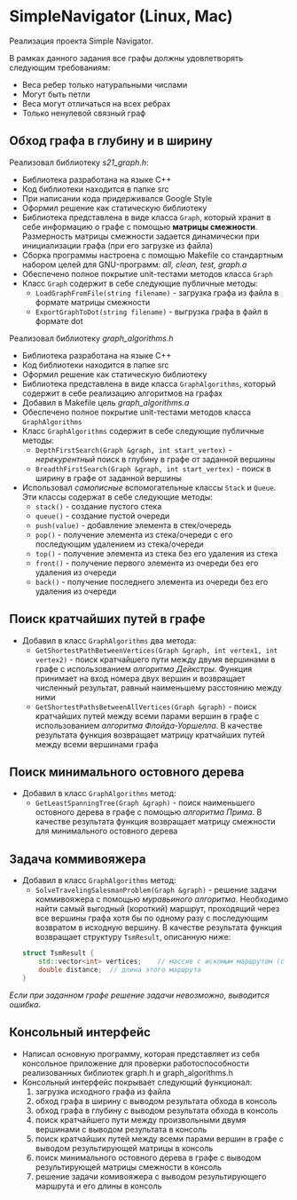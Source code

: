 # SimpleNavigator (Linux, Mac)

Реализация проекта Simple Navigator.

В рамках данного задания все графы должны удовлетворять следующим требованиям:
- Веса ребер только натуральными числами
- Могут быть петли
- Веса могут отличаться на всех ребрах
- Только ненулевой связный граф

## Обход графа в глубину и в ширину

Реализовал библиотеку _s21_graph.h_:
* Библиотека разработана на языке С++
* Код библиотеки находится в папке src
* При написании кода придерживался Google Style
* Оформил решение как статическую библиотеку
* Библиотека представлена в виде класса `Graph`, который хранит в себе информацию о графе с помощью **матрицы смежности**. Размерность матрицы смежности задается динамически при инициализации графа (при его загрузке из файла)
* Сборка программы настроена с помощью Makefile со стандартным набором целей для GNU-программ: _all, clean, test, graph.a_
* Обеспечено полное покрытие unit-тестами методов класса `Graph`
* Класс `Graph` содержит в себе следующие публичные методы:
    + `LoadGraphFromFile(string filename)` - загрузка графа из файла в формате матрицы смежности
    + `ExportGraphToDot(string filename)` - выгрузка графа в файл в формате dot

Реализовал библиотеку _graph_algorithms.h_
* Библиотека разработана на языке С++
* Код библиотеки находится в папке src
* Оформил решение как статическую библиотеку
* Библиотека представлена в виде класса `GraphAlgorithms`, который содержит в себе реализацию алгоритмов на графах
* Добавил в Makefile цель _graph_algorithms.a_
* Обеспечено полное покрытие unit-тестами методов класса `GraphAlgorithms`
* Класс `GraphAlgorithms` содержит в себе следующие публичные методы:    
    + `DepthFirstSearch(Graph &graph, int start_vertex)` - *нерекурентный* поиск в глубину в графе от заданной вершины
    + `BreadthFirstSearch(Graph &graph, int start_vertex)` - поиск в ширину в графе от заданной вершины
* Использовал *самописные* вспомогательные классы `Stack` и `Queue`. Эти классы содержат в себе следующие методы:
    + `stack()` - создание пустого стека
    + `queue()` - создание пустой очереди
    + `push(value)` - добавление элемента в стек/очередь
    + `pop()` - получение элемента из стека/очереди с его последующим удалением из стека/очереди
    + `top()` - получение элемента из стека без его удаления из стека
    + `front()` - получение первого элемента из очереди без его удаления из очереди
    + `back()` - получение последнего элемента из очереди без его удаления из очереди

## Поиск кратчайших путей в графе

* Добавил в класс `GraphAlgorithms` два метода:
    + `GetShortestPathBetweenVertices(Graph &graph, int vertex1, int vertex2)` - поиск кратчайшего пути между двумя вершинами в графе с использованием *алгоритма Дейкстры*. Функция принимает на вход номера двух вершин и возвращает численный результат, равный наименьшему расстоянию между ними
    + `GetShortestPathsBetweenAllVertices(Graph &graph)` - поиск кратчайших путей между всеми парами вершин в графе с использованием *алгоритма Флойда-Уоршелла*. В качестве результата функция возвращает матрицу кратчайших путей между всеми вершинами графа

## Поиск минимального остовного дерева

* Добавил в класс `GraphAlgorithms` метод:
    + `GetLeastSpanningTree(Graph &graph)` - поиск наименьшего остовного дерева в графе с помощью *алгоритма Прима*. В качестве результата функция возвращает матрицу смежности для минимального остовного дерева

## Задача коммивояжера

* Добавил в класс `GraphAlgorithms` метод:
    + `SolveTravelingSalesmanProblem(Graph &graph)` - решение задачи коммивояжера с помощью *муравьиного алгоритма*. Необходимо найти самый выгодный (короткий) маршрут, проходящий через все вершины графа хотя бы по одному разу с последующим возвратом в исходную вершину. В качестве результата функция возвращает структуру `TsmResult`, описанную ниже:
    ```cpp
    struct TsmResult {
        std::vector<int> vertices;    // массив с искомым маршрутом (с порядком обхода вершин)
        double distance;  // длина этого маршрута
    }
    ``` 

*Если при заданном графе решение задачи невозможно, выводится ошибка.*

## Консольный интерфейс

* Написал основную программу, которая представляет из себя консольное приложение для проверки работоспособности реализованных библиотек graph.h и graph_algorithms.h
* Консольный интерфейс покрывает следующий функционал:
    1. загрузка исходного графа из файла
    2. обход графа в ширину с выводом результата обхода в консоль
    3. обход графа в глубину с выводом результата обхода в консоль
    4. поиск кратчайшего пути между произвольными двумя вершинами с выводом результата в консоль
    5. поиск кратчайших путей между всеми парами вершин в графе с выводом результирующей матрицы в консоль
    6. поиск минимального остовного дерева в графе с выводом результирующей матрицы смежности в консоль
    7. решение задачи комивояжера с выводом результирующего маршрута и его длины в консоль

